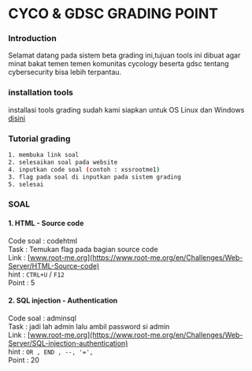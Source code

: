 # CYCO & GDSC GRADING POINT

### Introduction

Selamat datang pada sistem beta grading ini,tujuan tools ini dibuat agar minat bakat temen temen komunitas cycology beserta gdsc tentang cybersecurity bisa lebih terpantau.

### installation tools

installasi tools grading sudah kami siapkan untuk OS Linux dan Windows [disini](https://github.com/khuluqilkarim/grading)

### Tutorial grading

```bash
1. membuka link soal
2. selesaikan soal pada website
4. inputkan code soal (contoh : xssrootme1)
3. flag pada soal di inputkan pada sistem grading
5. selesai
```

### SOAL

#### 1. HTML - Source code

Code soal : codehtml </br>
Task : Temukan flag pada bagian source code</br>
Link : [www.root-me.org](https://www.root-me.org/en/Challenges/Web-Server/HTML-Source-code)</br>
hint : `CTRL+U` / `F12` </br>
Point : 5 </br>

#### 2. SQL injection - Authentication

Code soal : adminsql </br>
Task : jadi lah admin lalu ambil password si admin</br>
Link : [www.root-me.org](https://www.root-me.org/en/Challenges/Web-Server/SQL-injection-authentication)</br>
hint : `OR , END , --, '=', ` </br>
Point : 20 </br>
